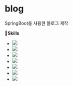 # blog
SpringBoot를 사용한 블로그 제작

📖**Skills**
- <img src="https://img.shields.io/badge/springboot-6DB33F?style=for-the-badge&logo=springboot&logoColor=white">
- <img src="https://img.shields.io/badge/Java-007396?style=for-the-badge&logo=OpenJDK&logoColor=white">
- <img src="https://img.shields.io/badge/html5-E34F26?style=for-the-badge&logo=html5&logoColor=white">
- <img src="https://img.shields.io/badge/css3-1572B6?style=for-the-badge&logo=css3&logoColor=white">
- <img src="https://img.shields.io/badge/javascript-F7DF1E?style=for-the-badge&logo=javascript&logoColor=white">
- <img src="https://img.shields.io/badge/mariadb-003545?style=for-the-badge&logo=mariadb&logoColor=white">
- <img src="https://img.shields.io/badge/visualstudio-5C2D91?style=for-the-badge&logo=visualstudio&logoColor=white">